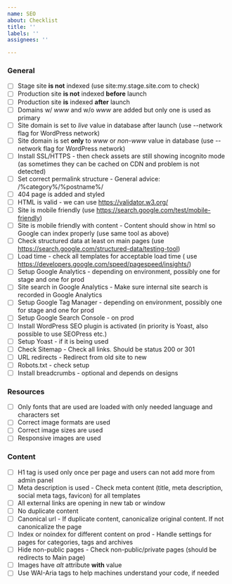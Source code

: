 ```yaml
---
name: SEO
about: Checklist
title: ''
labels: ''
assignees: ''

---
```


### General

- [ ] Stage site **is not** indexed (use site:my.stage.site.com to check)
- [ ] Production site **is not** indexed **before** launch
- [ ] Production site **is** indexed **after** launch
- [ ] Domains w/ _www_ and w/o _www_ are added but only one is used as primary
- [ ] Site domain is set to _live_ value in database after launch (use --network flag for WordPress network)
- [ ] Site domain is set **only** to _www_ or _non-www_ value in database (use --network flag for WordPress network)
- [ ] Install SSL/HTTPS - then check assets are still showing incognito mode (as sometimes they can be cached on CDN and
	problem is not detected)
- [ ] Set correct permalink structure - General advice: /%category%/%postname%/
- [ ] 404 page is added and styled
- [ ] HTML is valid - we can use https://validator.w3.org/
- [ ] Site is mobile friendly (use https://search.google.com/test/mobile-friendly)
- [ ] Site is mobile friendly with content - Content should show in html so Google can index properly (use same tool as
	above)
- [ ] Check structured data at least on main pages (use https://search.google.com/structured-data/testing-tool)
- [ ] Load time - check all templates for acceptable load time (
	use https://developers.google.com/speed/pagespeed/insights/)
- [ ] Setup Google Analytics - depending on environment, possibly one for stage and one for prod
- [ ] Site search in Google Analytics - Make sure internal site search is recorded in Google Analytics
- [ ] Setup Google Tag Manager - depending on environment, possibly one for stage and one for prod
- [ ] Setup Google Search Console - on prod
- [ ] Install WordPress SEO plugin is activated (in priority is Yoast, also possible to use SEOPress etc.)
- [ ] Setup Yoast - if it is being used
- [ ] Check Sitemap - Check all links. Should be status 200 or 301
- [ ] URL redirects - Redirect from old site to new
- [ ] Robots.txt - check setup
- [ ] Install breadcrumbs - optional and depends on designs

### Resources

- [ ] Only fonts that are used are loaded with only needed language and characters set
- [ ] Correct image formats are used
- [ ] Correct image sizes are used
- [ ] Responsive images are used

### Content

- [ ] H1 tag is used only once per page and users can not add more from admin panel
- [ ] Meta description is used - Check meta content (title, meta description, social meta tags, favicon) for all
	templates
- [ ] All external links are opening in new tab or window
- [ ] No duplicate content
- [ ] Canonical url - If duplicate content, canonicalize original content. If not canonicalize the page
- [ ] Index or noindex for different content on prod - Handle settings for pages for categories, tags and archives
- [ ] Hide non-public pages - Check non-public/private pages (should be redirects to Main page)
- [ ] Images have _alt_ attribute **with** value
- [ ] Use WAI-Aria tags to help machines understand your code, if needed
